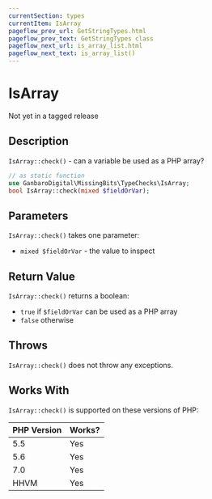 ```yaml
---
currentSection: types
currentItem: IsArray
pageflow_prev_url: GetStringTypes.html
pageflow_prev_text: GetStringTypes class
pageflow_next_url: is_array_list.html
pageflow_next_text: is_array_list()
---
```


# IsArray

<div class="callout warning" markdown="1">
Not yet in a tagged release
</div>

## Description

`IsArray::check()` - can a variable be used as a PHP array?

```php
// as static function
use GanbaroDigital\MissingBits\TypeChecks\IsArray;
bool IsArray::check(mixed $fieldOrVar);
```

## Parameters

`IsArray::check()` takes one parameter:

* `mixed $fieldOrVar` - the value to inspect

## Return Value

`IsArray::check()` returns a boolean:

* `true` if `$fieldOrVar` can be used as a PHP array
* `false` otherwise

## Throws

`IsArray::check()` does not throw any exceptions.

## Works With

`IsArray::check()` is supported on these versions of PHP:

PHP Version | Works?
------------|-------
5.5 | Yes
5.6 | Yes
7.0 | Yes
HHVM | Yes
